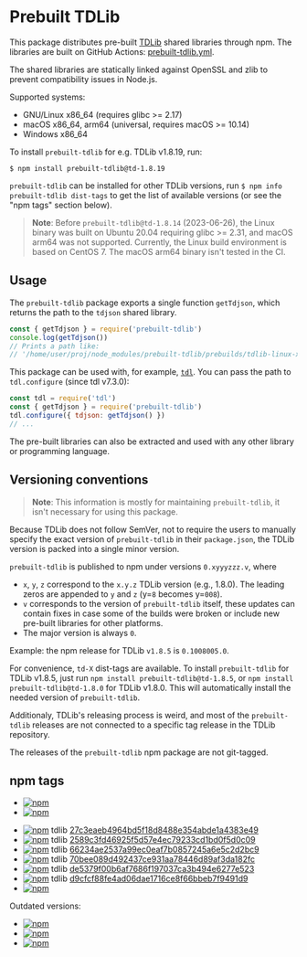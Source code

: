 # Prebuilt TDLib

This package distributes pre-built [TDLib][] shared libraries through npm.
The libraries are built on GitHub Actions: [prebuilt-tdlib.yml][].

[TDLib]: https://github.com/tdlib/td
[prebuilt-tdlib.yml]: ../../.github/workflows/prebuilt-tdlib.yml

The shared libraries are statically linked against OpenSSL and zlib to prevent
compatibility issues in Node.js.

Supported systems:
- GNU/Linux x86_64 (requires glibc >= 2.17)
- macOS x86_64, arm64 (universal, requires macOS >= 10.14)
- Windows x86_64

To install `prebuilt-tdlib` for e.g. TDLib v1.8.19, run:

```console
$ npm install prebuilt-tdlib@td-1.8.19
```

`prebuilt-tdlib` can be installed for other TDLib versions, run
`$ npm info prebuilt-tdlib dist-tags` to get the list of available versions
(or see the "npm tags" section below).

> **Note**: Before `prebuilt-tdlib@td-1.8.14` (2023-06-26), the Linux binary was
> built on Ubuntu 20.04 requiring glibc >= 2.31, and macOS arm64 was not
> supported. Currently, the Linux build environment is based on CentOS 7. The
> macOS arm64 binary isn't tested in the CI.

## Usage

The `prebuilt-tdlib` package exports a single function `getTdjson`, which
returns the path to the `tdjson` shared library.

```javascript
const { getTdjson } = require('prebuilt-tdlib')
console.log(getTdjson())
// Prints a path like:
// '/home/user/proj/node_modules/prebuilt-tdlib/prebuilds/tdlib-linux-x64/libtdjson.so'
```

This package can be used with, for example, [`tdl`][tdl]. You can pass the
path to `tdl.configure` (since tdl v7.3.0):

[tdl]: https://github.com/Bannerets/tdl

```javascript
const tdl = require('tdl')
const { getTdjson } = require('prebuilt-tdlib')
tdl.configure({ tdjson: getTdjson() })
// ...
```

The pre-built libraries can also be extracted and used with any other library
or programming language.

## Versioning conventions

> **Note**: This information is mostly for maintaining `prebuilt-tdlib`, it
> isn't necessary for using this package.

Because TDLib does not follow SemVer, not to require the users to manually
specify the exact version of `prebuilt-tdlib` in their `package.json`, the TDLib
version is packed into a single minor version.

`prebuilt-tdlib` is published to npm under versions `0.xyyyzzz.v`, where

- `x`, `y`, `z` correspond to the `x.y.z` TDLib version (e.g., 1.8.0). The
  leading zeros are appended to `y` and `z` (y=`8` becomes y=`008`).
- `v` corresponds to the version of `prebuilt-tdlib` itself, these updates can
  contain fixes in case some of the builds were broken or include new pre-built
  libraries for other platforms.
- The major version is always `0`.

Example: the npm release for TDLib `v1.8.5` is `0.1008005.0`.

For convenience, `td-X` dist-tags are available. To install `prebuilt-tdlib` for
TDLib v1.8.5, just run `npm install prebuilt-tdlib@td-1.8.5`, or
`npm install prebuilt-tdlib@td-1.8.0` for TDLib v1.8.0. This will automatically
install the needed version of `prebuilt-tdlib`.

Additionaly, TDLib's releasing process is weird, and most of the
`prebuilt-tdlib` releases are not connected to a specific tag release in the
TDLib repository.

The releases of the `prebuilt-tdlib` npm package are not git-tagged.

## npm tags

- [![npm](https://img.shields.io/npm/v/prebuilt-tdlib/latest.svg)](https://www.npmjs.com/package/prebuilt-tdlib)
- [![npm](https://img.shields.io/npm/v/prebuilt-tdlib/stable.svg)](https://www.npmjs.com/package/prebuilt-tdlib)

<!-- Add new versions below -->
- [![npm](https://img.shields.io/npm/v/prebuilt-tdlib/td-1.8.23.svg)](https://www.npmjs.com/package/prebuilt-tdlib/v/td-1.8.23) tdlib [27c3eaeb4964bd5f18d8488e354abde1a4383e49](https://github.com/tdlib/td/commit/27c3eaeb4964bd5f18d8488e354abde1a4383e49)
- [![npm](https://img.shields.io/npm/v/prebuilt-tdlib/td-1.8.19.svg)](https://www.npmjs.com/package/prebuilt-tdlib/v/td-1.8.19) tdlib [2589c3fd46925f5d57e4ec79233cd1bd0f5d0c09](https://github.com/tdlib/td/commit/2589c3fd46925f5d57e4ec79233cd1bd0f5d0c09)
- [![npm](https://img.shields.io/npm/v/prebuilt-tdlib/td-1.8.14.svg)](https://www.npmjs.com/package/prebuilt-tdlib/v/td-1.8.14) tdlib [66234ae2537a99ec0eaf7b0857245a6e5c2d2bc9](https://github.com/tdlib/td/commit/66234ae2537a99ec0eaf7b0857245a6e5c2d2bc9)
- [![npm](https://img.shields.io/npm/v/prebuilt-tdlib/td-1.8.12.svg)](https://www.npmjs.com/package/prebuilt-tdlib/v/td-1.8.12) tdlib [70bee089d492437ce931aa78446d89af3da182fc](https://github.com/tdlib/td/commit/70bee089d492437ce931aa78446d89af3da182fc)
- [![npm](https://img.shields.io/npm/v/prebuilt-tdlib/td-1.8.7.svg)](https://www.npmjs.com/package/prebuilt-tdlib/v/td-1.8.7) tdlib [de5379f00b6af7686f197037ca3b494e6277e523](https://github.com/tdlib/td/commit/de5379f00b6af7686f197037ca3b494e6277e523)
- [![npm](https://img.shields.io/npm/v/prebuilt-tdlib/td-1.8.5.svg)](https://www.npmjs.com/package/prebuilt-tdlib/v/td-1.8.5) tdlib [d9cfcf88fe4ad06dae1716ce8f66bbeb7f9491d9](https://github.com/tdlib/td/commit/d9cfcf88fe4ad06dae1716ce8f66bbeb7f9491d9)
- [![npm](https://img.shields.io/npm/v/prebuilt-tdlib/td-1.8.0.svg)](https://www.npmjs.com/package/prebuilt-tdlib/v/td-1.8.0)

Outdated versions:

- [![npm](https://img.shields.io/npm/v/prebuilt-tdlib/td-1.7.0.svg)](https://www.npmjs.com/package/prebuilt-tdlib/v/td-1.7.0)
- [![npm](https://img.shields.io/npm/v/prebuilt-tdlib/td-1.6.0.svg)](https://www.npmjs.com/package/prebuilt-tdlib/v/td-1.6.0)
- [![npm](https://img.shields.io/npm/v/prebuilt-tdlib/td-1.5.0.svg)](https://www.npmjs.com/package/prebuilt-tdlib/v/td-1.5.0)
